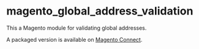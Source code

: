 magento_global_address_validation
=================================

This a Magento module for validating global addresses.

A packaged version is available on <a href="http://www.magentocommerce.com/magento-connect/global-address-validation-and-correction-1.html">Magento Connect</a>.
